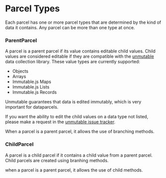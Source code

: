 # Parcel Types

Each parcel has one or more parcel types that are determined by the kind of data it contains.
Any parcel can be more than one type at once.

### ParentParcel

A parcel is a parent parcel if its value contains editable child values. Child values are considered editable if they are compatible with the [unmutable](http://github.com/blueflag/unmutable) data collection library. These value types are currently supported:

- Objects
- Arrays
- Immutable.js Maps
- Immutable.js Lists
- Immutable.js Records

Unmutable guarantees that data is edited immutably, which is very important for dataparcels.

If you want the ability to edit the child values on a data type not listed, please make a request in the  [unmutable issue tracker](http://github.com/blueflag/unmutable/issues).

When a parcel is a parent parcel, it allows the use of branching methods.

### ChildParcel

A parcel is a child parcel if it contains a child value from a parent parcel. Child parcels are created using branhing methods.

when a parcel is a parent parcel, it allows the use of child methods.

